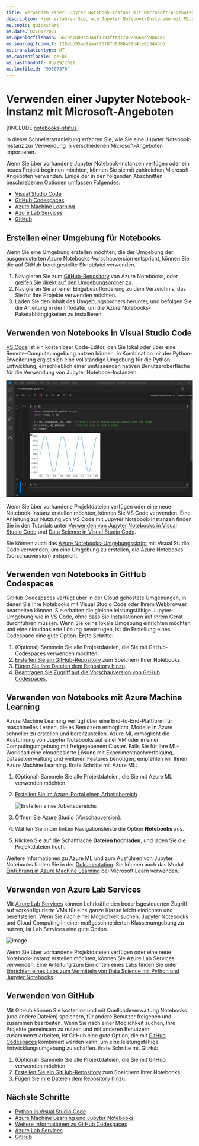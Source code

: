 ```yaml
---
title: Verwenden einer Jupyter Notebook-Instanz mit Microsoft-Angeboten
description: Hier erfahren Sie, wie Jupyter Notebook-Instanzen mit Microsoft-Angeboten verwendet werden können.
ms.topic: quickstart
ms.date: 02/01/2021
ms.openlocfilehash: 5679c28d9cc8a4f1893ffad72002b66ad59861e6
ms.sourcegitcommit: f28ebb95ae9aaaff3f87d8388a09b41e0b3445b5
ms.translationtype: HT
ms.contentlocale: de-DE
ms.lasthandoff: 03/29/2021
ms.locfileid: "99507376"
---
```

# <a name="use-a-jupyter-notebook-with-microsoft-offerings"></a>Verwenden einer Jupyter Notebook-Instanz mit Microsoft-Angeboten

[!INCLUDE [notebooks-status](../../includes/notebooks-status.md)]

In dieser Schnellstartanleitung erfahren Sie, wie Sie eine Jupyter Notebook-Instanz zur Verwendung in verschiedenen Microsoft-Angeboten importieren. 

Wenn Sie über vorhandene Jupyter Notebook-Instanzen verfügen oder ein neues Projekt beginnen möchten, können Sie sie mit zahlreichen Microsoft-Angeboten verwenden. Einige der in den folgenden Abschnitten beschriebenen Optionen umfassen Folgendes: 
- [Visual Studio Code](#use-notebooks-in-visual-studio-code)
- [GitHub Codespaces](#use-notebooks-in-github-codespaces)
- [Azure Machine Learning](#use-notebooks-with-azure-machine-learning)
- [Azure Lab Services](#use-azure-lab-services)
- [GitHub](#use-github)

## <a name="create-an-environment-for-notebooks"></a>Erstellen einer Umgebung für Notebooks

Wenn Sie eine Umgebung erstellen möchten, die der Umgebung der ausgemusterten Azure Notebooks-Vorschauversion entspricht, können Sie die auf GitHub bereitgestellte Skriptdatei verwenden.

1. Navigieren Sie zum [GitHub-Repository](https://github.com/microsoft/AzureNotebooks) von Azure Notebooks, oder [greifen Sie direkt auf den Umgebungsordner zu](https://aka.ms/aznbrequirementstxt).
1. Navigieren Sie an einer Eingabeaufforderung zu dem Verzeichnis, das Sie für Ihre Projekte verwenden möchten.
1. Laden Sie den Inhalt des Umgebungsordners herunter, und befolgen Sie die Anleitung in der Infodatei, um die Azure Notebooks-Paketabhängigkeiten zu installieren.


## <a name="use-notebooks-in-visual-studio-code"></a>Verwenden von Notebooks in Visual Studio Code

[VS Code](https://code.visualstudio.com/) ist ein kostenloser Code-Editor, den Sie lokal oder über eine Remote-Computeumgebung nutzen können. In Kombination mit der Python-Erweiterung ergibt sich eine vollständige Umgebung für die Python-Entwicklung, einschließlich einer umfassenden nativen Benutzeroberfläche für die Verwendung von Jupyter Notebook-Instanzen. 

![Jupyter Notebook-Unterstützung für VS Code](media/vs-code-jupyter-notebook.png)

Wenn Sie über vorhandene Projektdateien verfügen oder eine neue Notebook-Instanz erstellen möchten, können Sie VS Code verwenden. Eine Anleitung zur Nutzung von VS Code mit Jupyter Notebook-Instanzen finden Sie in den Tutorials unter [Verwenden von Jupyter Notebooks in Visual Studio Code](https://code.visualstudio.com/docs/python/jupyter-support) und [Data Science in Visual Studio Code](https://code.visualstudio.com/docs/python/data-science-tutorial).

Sie können auch das [Azure Notebooks-Umgebungsskript](#create-an-environment-for-notebooks) mit Visual Studio Code verwenden, um eine Umgebung zu erstellen, die Azure Notebooks (Vorschauversion) entspricht.

## <a name="use-notebooks-in-github-codespaces"></a>Verwenden von Notebooks in GitHub Codespaces

GitHub Codespaces verfügt über in der Cloud gehostete Umgebungen, in denen Sie Ihre Notebooks mit Visual Studio Code oder Ihrem Webbrowser bearbeiten können. Sie erhalten die gleiche leistungsfähige Jupyter-Umgebung wie in VS Code, ohne dass Sie Installationen auf Ihrem Gerät durchführen müssen. Wenn Sie keine lokale Umgebung einrichten möchten und eine cloudbasierte Lösung bevorzugen, ist die Erstellung eines Codespace eine gute Option. Erste Schritte:
1. (Optional) Sammeln Sie alle Projektdateien, die Sie mit GitHub-Codespaces verwenden möchten.
1. [Erstellen Sie ein GitHub-Repository](https://help.github.com/github/getting-started-with-github/create-a-repo) zum Speichern Ihrer Notebooks.   
1. [Fügen Sie Ihre Dateien dem Repository hinzu](https://help.github.com/github/managing-files-in-a-repository/adding-a-file-to-a-repository).
1. [Beantragen Sie Zugriff auf die Vorschauversion von GitHub Codespaces.](https://github.com/features/codespaces)

## <a name="use-notebooks-with-azure-machine-learning"></a>Verwenden von Notebooks mit Azure Machine Learning

Azure Machine Learning verfügt über eine End-to-End-Plattform für maschinelles Lernen, die es Benutzern ermöglicht, Modelle in Azure schneller zu erstellen und bereitzustellen. Azure ML ermöglicht die Ausführung von Jupyter Notebooks auf einer VM oder in einer Computingumgebung mit freigegebenem Cluster. Falls Sie für Ihre ML-Workload eine cloudbasierte Lösung mit Experimentnachverfolgung, Datasetverwaltung und weiteren Features benötigen, empfehlen wir Ihnen Azure Machine Learning. Erste Schritte mit Azure ML:

1. (Optional) Sammeln Sie alle Projektdateien, die Sie mit Azure ML verwenden möchten.
1. [Erstellen Sie im Azure-Portal einen Arbeitsbereich](../machine-learning/how-to-manage-workspace.md).

   ![Erstellen eines Arbeitsbereichs](../machine-learning/media/how-to-manage-workspace/create-workspace.gif)
 
1. Öffnen Sie [Azure Studio (Vorschauversion)](https://ml.azure.com/).
1. Wählen Sie in der linken Navigationsleiste die Option **Notebooks** aus.
1. Klicken Sie auf die Schaltfläche **Dateien hochladen**, und laden Sie die Projektdateien hoch.

Weitere Informationen zu Azure ML und zum Ausführen von Jupyter Notebooks finden Sie in der [Dokumentation](../machine-learning/how-to-run-jupyter-notebooks.md). Sie können auch das Modul [Einführung in Azure Machine Learning](/learn/modules/intro-to-azure-machine-learning-service/) bei Microsoft Learn verwenden.


## <a name="use-azure-lab-services"></a>Verwenden von Azure Lab Services

Mit [Azure Lab Services](https://azure.microsoft.com/services/lab-services/) können Lehrkräfte den bedarfsgesteuerten Zugriff auf vorkonfigurierte VMs für eine ganze Klasse leicht einrichten und bereitstellen. Wenn Sie nach einer Möglichkeit suchen, Jupyter Notebooks und Cloud Computing in einer maßgeschneiderten Klassenumgebung zu nutzen, ist Lab Services eine gute Option.

![image](../lab-services/media/tutorial-setup-classroom-lab/new-lab-button.png)

Wenn Sie über vorhandene Projektdateien verfügen oder eine neue Notebook-Instanz erstellen möchten, können Sie Azure Lab Services verwenden. Eine Anleitung zum Einrichten eines Labs finden Sie unter [Einrichten eines Labs zum Vermitteln von Data Science mit Python und Jupyter Notebooks](../lab-services/class-type-jupyter-notebook.md).

## <a name="use-github"></a>Verwenden von GitHub

Mit GitHub können Sie kostenlos und mit Quellcodeverwaltung Notebooks (und andere Dateien) speichern, für andere Benutzer freigeben und zusammen bearbeiten. Wenn Sie nach einer Möglichkeit suchen, Ihre Projekte gemeinsam zu nutzen und mit anderen Benutzern zusammenzuarbeiten, ist GitHub eine gute Option, die mit [GitHub Codespaces](#use-notebooks-in-github-codespaces) kombiniert werden kann, um eine leistungsfähige Entwicklungsumgebung zu schaffen. Erste Schritte mit GitHub

1. (Optional) Sammeln Sie alle Projektdateien, die Sie mit GitHub verwenden möchten.
1. [Erstellen Sie ein GitHub-Repository](https://help.github.com/github/getting-started-with-github/create-a-repo) zum Speichern Ihrer Notebooks. 
1. [Fügen Sie Ihre Dateien dem Repository hinzu](https://help.github.com/github/managing-files-in-a-repository/adding-a-file-to-a-repository).

## <a name="next-steps"></a>Nächste Schritte

- [Python in Visual Studio Code](https://code.visualstudio.com/docs/python/python-tutorial)
- [Azure Machine Learning und Jupyter Notebooks](../machine-learning/how-to-run-jupyter-notebooks.md)
- [Weitere Informationen zu GitHub Codespaces](https://github.com/features/codespaces)
- [Azure Lab Services](https://azure.microsoft.com/services/lab-services/)
- [GitHub](https://help.github.com/github/getting-started-with-github/)
